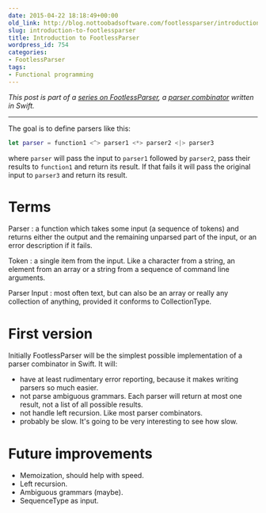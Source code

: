 ```yaml
---
date: 2015-04-22 18:18:49+00:00
old_link: http://blog.nottoobadsoftware.com/footlessparser/introduction-to-footlessparser/
slug: introduction-to-footlessparser
title: Introduction to FootlessParser
wordpress_id: 754
categories:
- FootlessParser
tags:
- Functional programming
---
```


_This post is part of a [series on FootlessParser](/blog/footlessparser/), a [parser combinator](http://en.wikipedia.org/wiki/Parser_combinator) written in Swift._

* * *

The goal is to define parsers like this:

    
```swift
let parser = function1 <^> parser1 <*> parser2 <|> parser3
```

where `parser` will pass the input to `parser1` followed by `parser2`, pass their results to `function1` and return its result. If that fails it will pass the original input to `parser3` and return its result.

<!-- more -->

# Terms

Parser
: a function which takes some input (a sequence of tokens) and returns either the output and the remaining unparsed part of the input, or an error description if it fails.

Token
: a single item from the input. Like a character from a string, an element from an array or a string from a sequence of command line arguments.

Parser Input
: most often text, but can also be an array or really any collection of anything, provided it conforms to CollectionType.

# First version

Initially FootlessParser will be the simplest possible implementation of a parser combinator in Swift. It will:

* have at least rudimentary error reporting, because it makes writing parsers so much easier.
* not parse ambiguous grammars. Each parser will return at most one result, not a list of all possible results.
* not handle left recursion. Like most parser combinators.
* probably be slow. It's going to be very interesting to see how slow.

# Future improvements

* Memoization, should help with speed.
* Left recursion.
* Ambiguous grammars (maybe).
* SequenceType as input.

